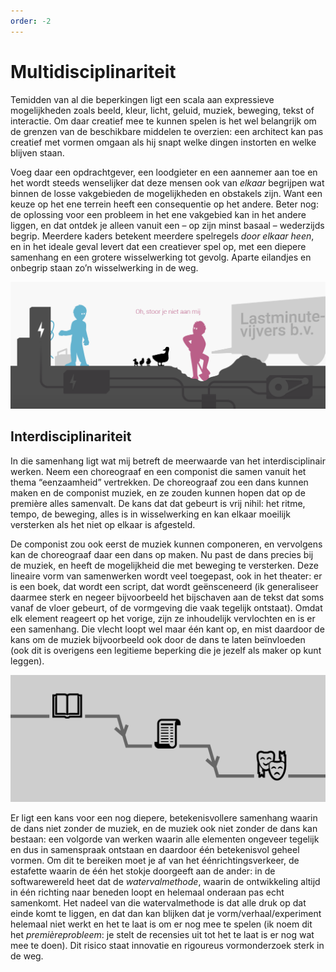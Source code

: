 ```yaml
---
order: -2
---
```


# Multidisciplinariteit

Temidden van al die beperkingen ligt een scala aan expressieve mogelijkheden zoals beeld, kleur, licht, geluid, muziek, beweging, tekst of interactie. Om daar creatief mee te kunnen spelen is het wel belangrijk om de grenzen van de beschikbare middelen te overzien: een architect kan pas creatief met vormen omgaan als hij snapt welke dingen instorten en welke blijven staan.

Voeg daar een opdrachtgever, een loodgieter en een aannemer aan toe en het wordt steeds wenselijker dat deze mensen ook van _elkaar_ begrijpen wat binnen de losse vakgebieden de mogelijkheden en obstakels zijn. Want een keuze op het ene terrein heeft een consequentie op het andere. Beter nog: de oplossing voor een probleem in het ene vakgebied kan in het andere liggen, en dat ontdek je alleen vanuit een – op zijn minst basaal – wederzijds begrip. Meerdere kaders betekent meerdere spelregels _door elkaar heen_, en in het ideale geval levert dat een creatiever spel op, met een diepere samenhang en een grotere wisselwerking tot gevolg. Aparte eilandjes en onbegrip staan zo’n wisselwerking in de weg.

![](../static/lake.png "Last minute vijvers b.v.")

## Interdisciplinariteit

In die samenhang ligt wat mij betreft de meerwaarde van het interdisciplinair werken. Neem een choreograaf en een componist die samen vanuit het thema “eenzaamheid” vertrekken. De choreograaf zou een dans kunnen maken en de componist muziek, en ze zouden kunnen hopen dat op de première alles samenvalt. De kans dat dat gebeurt is vrij nihil: het ritme, tempo, de beweging, alles is in wisselwerking en kan elkaar moeilijk versterken als het niet op elkaar is afgesteld.

De componist zou ook eerst de muziek kunnen componeren, en vervolgens kan de choreograaf daar een dans op maken. Nu past de dans precies bij de muziek, en heeft de mogelijkheid die met beweging te versterken. Deze lineaire vorm van samenwerken wordt veel toegepast, ook in het theater: er is een boek, dat wordt een script, dat wordt geënsceneerd (ik generaliseer daarmee sterk en negeer bijvoorbeeld het bijschaven aan de tekst dat soms vanaf de vloer gebeurt, of de vormgeving die vaak tegelijk ontstaat). Omdat elk element reageert op het vorige, zijn ze inhoudelijk vervlochten en is er een samenhang. Die vlecht loopt wel maar één kant op, en mist daardoor de kans om de muziek bijvoorbeeld ook door de dans te laten beïnvloeden (ook dit is overigens een legitieme beperking die je jezelf als maker op kunt leggen).

![De watervalmethode](../static/waterfall.png "De watervalmethode")

Er ligt een kans voor een nog diepere, betekenisvollere samenhang waarin de dans niet zonder de muziek, en de muziek ook niet zonder de dans kan bestaan: een volgorde van werken waarin alle elementen ongeveer tegelijk en dus in samenspraak ontstaan en daardoor één betekenisvol geheel vormen. Om dit te bereiken moet je af van het éénrichtingsverkeer, de estafette waarin de één het stokje doorgeeft aan de ander: in de softwarewereld heet dat de _watervalmethode_, waarin de ontwikkeling altijd in één richting naar beneden loopt en helemaal onderaan pas echt samenkomt. Het nadeel van die watervalmethode is dat alle druk op dat einde komt te liggen, en dat dan kan blijken dat je vorm/verhaal/experiment helemaal niet werkt en het te laat is om er nog mee te spelen (ik noem dit het _premièreprobleem_: je stelt de recensies uit tot het te laat is er nog wat mee te doen). Dit risico staat innovatie en rigoureus vormonderzoek sterk in de weg.
